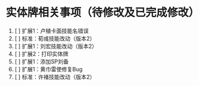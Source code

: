 # 实体牌相关事项（待修改及已完成修改）

1. [ ] 扩展1：卢植卡面技能名错误
2. [ ] 标准：荀彧技能改动（版本2）
3. [ ] 扩展1：刘宏技能改动（版本2）
4. [ ] 扩展2：打印实体牌
5. [ ] 扩展1：添加SP刘备
6. [ ] 扩展1：黄巾雷使修复Bug
7. [ ] 标准：许褚技能改动（版本2）
